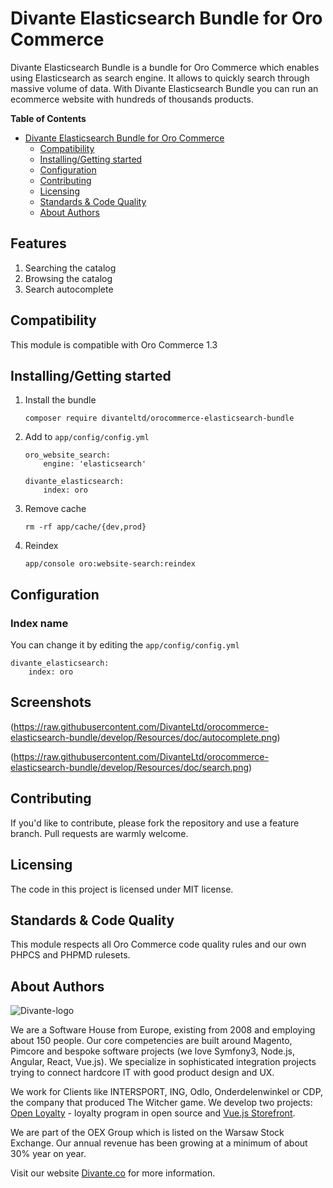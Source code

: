 # Divante Elasticsearch Bundle for Oro Commerce
Divante Elasticsearch Bundle is a bundle for Oro Commerce which enables using Elasticsearch as search engine. It allows to quickly search through massive volume of data. With Divante Elasticsearch Bundle you can run an ecommerce website with hundreds of thousands products. 

**Table of Contents**

- [Divante Elasticsearch Bundle for Oro Commerce](#)
	- [Compatibility](#)
	- [Installing/Getting started](#)
	- [Configuration](#)
	- [Contributing](#)
	- [Licensing](#)
	- [Standards & Code Quality](#)
	- [About Authors](#)

## Features
1. Searching the catalog
1. Browsing the catalog
1. Search autocomplete

## Compatibility
This module is compatible with Oro Commerce 1.3

## Installing/Getting started

1. Install the bundle
    ```
    composer require divanteltd/orocommerce-elasticsearch-bundle
    ```
1. Add to `app/config/config.yml`
    
    ```
    oro_website_search:
        engine: 'elasticsearch'
    
    divante_elasticsearch:
        index: oro
    ```

1. Remove cache
    ```
    rm -rf app/cache/{dev,prod}
    ```
1. Reindex 
    ```
    app/console oro:website-search:reindex
    ```
    
## Configuration

### Index name
You can change it by editing the `app/config/config.yml`
```
divante_elasticsearch:
    index: oro
```

## Screenshots

(https://raw.githubusercontent.com/DivanteLtd/orocommerce-elasticsearch-bundle/develop/Resources/doc/autocomplete.png)

(https://raw.githubusercontent.com/DivanteLtd/orocommerce-elasticsearch-bundle/develop/Resources/doc/search.png)

## Contributing

If you'd like to contribute, please fork the repository and use a feature branch. Pull requests are warmly welcome.

## Licensing

The code in this project is licensed under MIT license.

## Standards & Code Quality

This module respects all Oro Commerce code quality rules and our own PHPCS and PHPMD rulesets.

## About Authors


![Divante-logo](http://divante.co/logo-HG.png "Divante")

We are a Software House from Europe, existing from 2008 and employing about 150 people. Our core competencies are built around Magento, Pimcore and bespoke software projects (we love Symfony3, Node.js, Angular, React, Vue.js). We specialize in sophisticated integration projects trying to connect hardcore IT with good product design and UX.

We work for Clients like INTERSPORT, ING, Odlo, Onderdelenwinkel or CDP, the company that produced The Witcher game. We develop two projects: [Open Loyalty](http://www.openloyalty.io/ "Open Loyalty") - loyalty program in open source and [Vue.js Storefront](https://github.com/DivanteLtd/vue-storefront "Vue.js Storefront").

We are part of the OEX Group which is listed on the Warsaw Stock Exchange. Our annual revenue has been growing at a minimum of about 30% year on year.

Visit our website [Divante.co](https://divante.co/ "Divante.co") for more information.
